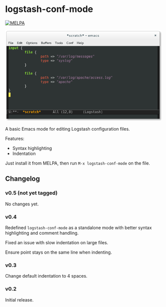 # logstash-conf-mode

[![MELPA](http://melpa.org/packages/logstash-conf-badge.svg)](http://melpa.org/#/logstash-conf)

![logstash-conf-mode](screenshot.png)

A basic Emacs mode for editing Logstash configuration files.

Features:

* Syntax highlighting
* Indentation

Just install it from MELPA, then run `M-x logstash-conf-mode` on the file.

## Changelog

### v0.5 (not yet tagged)

No changes yet.

### v0.4

Redefined `logstash-conf-mode` as a standalone mode with better syntax
highlighting and comment handling.

Fixed an issue with slow indentation on large files.

Ensure point stays on the same line when indenting.

### v0.3

Change default indentation to 4 spaces.

### v0.2

Initial release.
